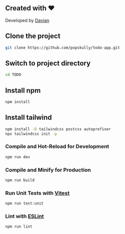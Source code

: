 ## Created with ❤

Developed by [Davian](https://iamdavian.com/)

## Clone the project

```sh
git clone https://github.com/popskully/todo-app.git
```

## Switch to project directory

```sh
cd TODO
```

## Install npm

```sh
npm install
```

## Install tailwind

```sh
npm install -D tailwindcss postcss autoprefixer
npx tailwindcss init -p
```

### Compile and Hot-Reload for Development

```sh
npm run dev
```

### Compile and Minify for Production

```sh
npm run build
```

### Run Unit Tests with [Vitest](https://vitest.dev/)

```sh
npm run test:unit
```

### Lint with [ESLint](https://eslint.org/)

```sh
npm run lint
```

